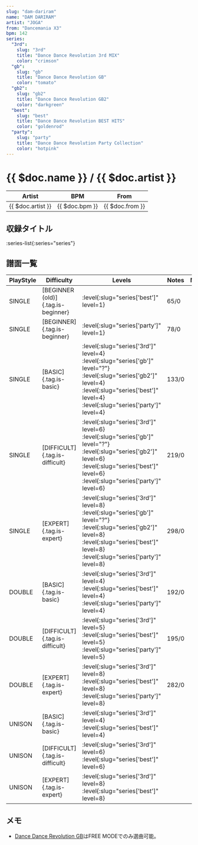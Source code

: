 ```yaml
---
slug: "dam-dariram"
name: "DAM DARIRAM"
artist: "JOGA"
from: "Dancemania X3"
bpm: 142
series:
  "3rd":
    slug: "3rd"
    title: "Dance Dance Revolution 3rd MIX"
    color: "crimson"
  "gb":
    slug: "gb"
    title: "Dance Dance Revolution GB"
    color: "tomato"
  "gb2":
    slug: "gb2"
    title: "Dance Dance Revolution GB2"
    color: "darkgreen"
  "best":
    slug: "best"
    title: "Dance Dance Revolution BEST HITS"
    color: "goldenrod"
  "party":
    slug: "party"
    title: "Dance Dance Revolution Party Collection"
    color: "hotpink"
---
```


# {{ $doc.name }} / {{ $doc.artist }}

|Artist|BPM|From|
|------|---|----|
|{{ $doc.artist }}|{{ $doc.bpm }}|{{ $doc.from }}|

## 収録タイトル

:series-list{:series="series"}

## 譜面一覧

|PlayStyle|Difficulty|Levels|Notes|Movie|
|---------|----------|------|-----|-----|
|SINGLE|[BEGINNER (old)]{.tag.is-beginner}|:level{:slug="series['best']" level=1}|65/0||
|SINGLE|[BEGINNER]{.tag.is-beginner}|:level{:slug="series['party']" level=1}|78/0||
|SINGLE|[BASIC]{.tag.is-basic}|:level{:slug="series['3rd']" level=4} :level{:slug="series['gb']" level="?"} :level{:slug="series['gb2']" level=4} :level{:slug="series['best']" level=4} :level{:slug="series['party']" level=4}|133/0||
|SINGLE|[DIFFICULT]{.tag.is-difficult}|:level{:slug="series['3rd']" level=6} :level{:slug="series['gb']" level="?"} :level{:slug="series['gb2']" level=6} :level{:slug="series['best']" level=6} :level{:slug="series['party']" level=6}|219/0||
|SINGLE|[EXPERT]{.tag.is-expert}|:level{:slug="series['3rd']" level=8} :level{:slug="series['gb']" level="?"} :level{:slug="series['gb2']" level=8} :level{:slug="series['best']" level=8} :level{:slug="series['party']" level=8}|298/0||
|DOUBLE|[BASIC]{.tag.is-basic}|:level{:slug="series['3rd']" level=4} :level{:slug="series['best']" level=4} :level{:slug="series['party']" level=4}|192/0||
|DOUBLE|[DIFFICULT]{.tag.is-difficult}|:level{:slug="series['3rd']" level=5} :level{:slug="series['best']" level=5} :level{:slug="series['party']" level=5}|195/0||
|DOUBLE|[EXPERT]{.tag.is-expert}|:level{:slug="series['3rd']" level=8} :level{:slug="series['best']" level=8} :level{:slug="series['party']" level=8}|282/0||
|UNISON|[BASIC]{.tag.is-basic}|:level{:slug="series['3rd']" level=4} :level{:slug="series['best']" level=4}|||
|UNISON|[DIFFICULT]{.tag.is-difficult}|:level{:slug="series['3rd']" level=6} :level{:slug="series['best']" level=6}|||
|UNISON|[EXPERT]{.tag.is-expert}|:level{:slug="series['3rd']" level=8} :level{:slug="series['best']" level=8}|||

## メモ

- [Dance Dance Revolution GB](/series/gb/)はFREE MODEでのみ選曲可能。
